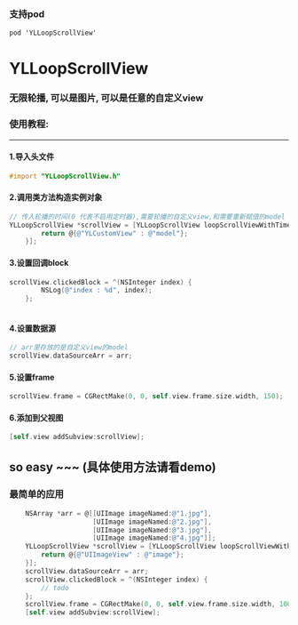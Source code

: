 ### 支持pod  
```Objective-c
pod 'YLLoopScrollView'
```

# YLLoopScrollView
### 无限轮播, 可以是图片, 可以是任意的自定义view

### 使用教程:
-------
#### 1.导入头文件
```Objective-c
#import "YLLoopScrollView.h"
```

#### 2.调用类方法构造实例对象
```Objective-c
// 传入轮播的时间(0 代表不启用定时器),需要轮播的自定义view,和需要重新赋值的model
YLLoopScrollView *scrollView = [YLLoopScrollView loopScrollViewWithTimer:2 customView:^NSDictionary *{
        return @{@"YLCustomView" : @"model"};
    }];

```
#### 3.设置回调block
``` Objective-c
scrollView.clickedBlock = ^(NSInteger index) {
        NSLog(@"index : %d", index);
    };
    
```
#### 4.设置数据源
```Objective-c
// arr里存放的是自定义view的model
scrollView.dataSourceArr = arr;
```
#### 5.设置frame
```Objective-c
scrollView.frame = CGRectMake(0, 0, self.view.frame.size.width, 150);
```
#### 6.添加到父视图
```Objective-c
[self.view addSubview:scrollView];
```

so easy ~~~ (具体使用方法请看demo)
----------

### 最简单的应用
``` Objective-c
    NSArray *arr = @[[UIImage imageNamed:@"1.jpg"],
                     [UIImage imageNamed:@"2.jpg"],
                     [UIImage imageNamed:@"3.jpg"],
                     [UIImage imageNamed:@"4.jpg"]];
    YLLoopScrollView *scrollView = [YLLoopScrollView loopScrollViewWithTimer:2 customView:^NSDictionary *{
        return @{@"UIImageView" : @"image"};
    }];
    scrollView.dataSourceArr = arr;
    scrollView.clickedBlock = ^(NSInteger index) {
        // todo
    };
    scrollView.frame = CGRectMake(0, 0, self.view.frame.size.width, 100);
    [self.view addSubview:scrollView];
```

